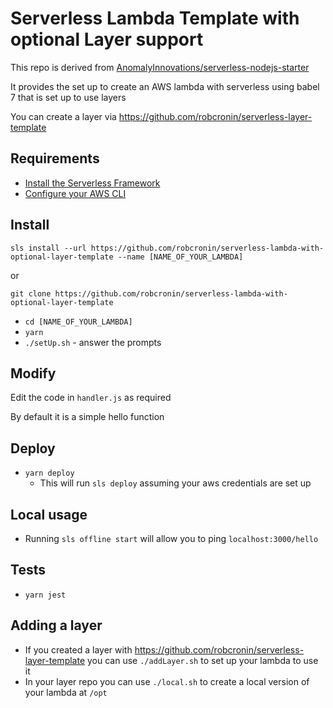 # Serverless Lambda Template with optional Layer support

This repo is derived from [AnomalyInnovations/serverless-nodejs-starter](https://github.com/AnomalyInnovations/serverless-nodejs-starter)

It provides the set up to create an AWS lambda with serverless using babel 7 that is set up to use layers

You can create a layer via https://github.com/robcronin/serverless-layer-template

## Requirements

- [Install the Serverless Framework](https://serverless.com/framework/docs/providers/aws/guide/installation/)
- [Configure your AWS CLI](https://serverless.com/framework/docs/providers/aws/guide/credentials/)

## Install

```
sls install --url https://github.com/robcronin/serverless-lambda-with-optional-layer-template --name [NAME_OF_YOUR_LAMBDA]
```

or

```
git clone https://github.com/robcronin/serverless-lambda-with-optional-layer-template
```

- `cd [NAME_OF_YOUR_LAMBDA]`
- `yarn`
- `./setUp.sh` - answer the prompts

## Modify

Edit the code in `handler.js` as required

By default it is a simple hello function

## Deploy

- `yarn deploy`
  - This will run `sls deploy` assuming your aws credentials are set up

## Local usage

- Running `sls offline start` will allow you to ping `localhost:3000/hello`

## Tests

- `yarn jest`

## Adding a layer

- If you created a layer with https://github.com/robcronin/serverless-layer-template you can use `./addLayer.sh` to set up your lambda to use it
- In your layer repo you can use `./local.sh` to create a local version of your lambda at `/opt`
